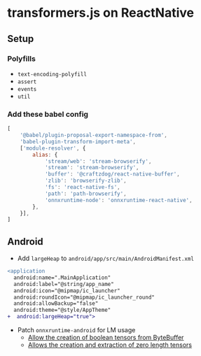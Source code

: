 # transformers.js on ReactNative

## Setup

### Polyfills

- `text-encoding-polyfill`
- `assert`
- `events`
- `util`

### Add these babel config

```js
[
    '@babel/plugin-proposal-export-namespace-from',
    'babel-plugin-transform-import-meta',
    ['module-resolver', {
        alias: {
            'stream/web': 'stream-browserify',
            'stream': 'stream-browserify',
            'buffer': '@craftzdog/react-native-buffer',
            'zlib': 'browserify-zlib',
            'fs': 'react-native-fs',
            'path': 'path-browserify',
            'onnxruntime-node': 'onnxruntime-react-native',
        },
    }],
]
```

## Android

- Add `largeHeap` to `android/app/src/main/AndroidManifest.xml`

```diff
<application
  android:name=".MainApplication"
  android:label="@string/app_name"
  android:icon="@mipmap/ic_launcher"
  android:roundIcon="@mipmap/ic_launcher_round"
  android:allowBackup="false"
  android:theme="@style/AppTheme"
+  android:largeHeap="true">
```
- Patch `onnxruntime-android` for LM usage
	- [Allow the creation of boolean tensors from ByteBuffer](https://github.com/microsoft/onnxruntime/pull/15556)
	- [Allows the creation and extraction of zero length tensors](https://github.com/microsoft/onnxruntime/pull/15116)
